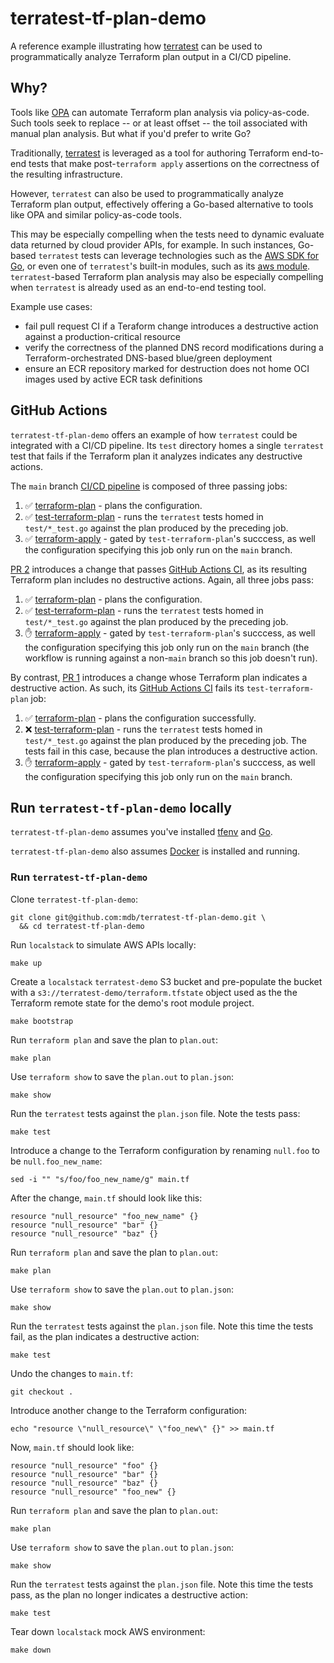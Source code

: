 # terratest-tf-plan-demo

A reference example illustrating how [terratest](https://terratest.gruntwork.io/)
can be used to programmatically analyze Terraform plan output in a CI/CD pipeline.

## Why?

Tools like [OPA](https://mikeball.info/blog/terraform-plan-validation-with-open-policy-agent/)
can automate Terraform plan analysis via policy-as-code. Such tools seek to replace -- or at least offset --
the toil associated with manual plan analysis. But what if you'd prefer to write Go?

Traditionally, [terratest](https://terratest.gruntwork.io/) is leveraged as a tool
for authoring Terraform end-to-end tests that make post-`terraform apply`
assertions on the correctness of the resulting infrastructure.

However, `terratest` can also be used to programmatically analyze Terraform
plan output, effectively offering a Go-based alternative to tools like OPA and
similar policy-as-code tools.

This may be especially compelling when the tests need to dynamic evaluate data
returned by cloud provider APIs, for example. In such instances, Go-based `terratest`
tests can leverage technologies such as the [AWS SDK for Go](https://docs.aws.amazon.com/sdk-for-go/),
or even one of `terratest`'s built-in modules, such as its [aws module](https://pkg.go.dev/github.com/gruntwork-io/terratest@v0.43.13/modules/aws).
`terratest`-based Terraform plan analysis may also be especially compelling when
`terratest` is already used as an end-to-end testing tool.

Example use cases:

* fail pull request CI if a Teraform change introduces a destructive action
  against a production-critical resource
* verify the correctness of the planned DNS record modifications during a Terraform-orchestrated
  DNS-based blue/green deployment
* ensure an ECR repository marked for destruction does not home OCI images used
  by active ECR task definitions

## GitHub Actions

`terratest-tf-plan-demo` offers an example of how `terratest` could be
integrated with a CI/CD pipeline. Its `test` directory homes a single `terratest`
test that fails if the Terraform plan it analyzes indicates any destructive
actions.

The `main` branch [CI/CD pipeline](https://github.com/mdb/terratest-tf-plan-demo/actions/runs/6004252774) is composed of three passing jobs:

1. :white_check_mark: [terraform-plan](https://github.com/mdb/terratest-tf-plan-demo/actions/runs/6004252774/job/16284431393) - plans the configuration.
1. :white_check_mark: [test-terraform-plan](https://github.com/mdb/terratest-tf-plan-demo/actions/runs/6004252774/job/16284476716) - runs the `terratest` tests homed in `test/*_test.go` against the plan produced by the preceding job.
1. :white_check_mark: [terraform-apply](https://github.com/mdb/terratest-tf-plan-demo/actions/runs/6004252774/job/16284486218) - gated by `test-terraform-plan`'s succcess, as well the configuration specifying this job only run on the `main` branch.

[PR 2](https://github.com/mdb/terratest-tf-plan-demo/pull/2) introduces a change that passes [GitHub Actions CI](https://github.com/mdb/terratest-tf-plan-demo/actions/runs/6006175711), as its resulting Terraform plan includes no destructive actions. Again, all three jobs pass:

1. :white_check_mark: [terraform-plan](https://github.com/mdb/terratest-tf-plan-demo/actions/runs/6006175711/job/16290249080?pr=2) - plans the configuration.
1. :white_check_mark: [test-terraform-plan](https://github.com/mdb/terratest-tf-plan-demo/actions/runs/6006175711/job/16290272192?pr=2) - runs the `terratest` tests homed in `test/*_test.go` against the plan produced by the preceding job.
1. :raised_hand: [terraform-apply](https://github.com/mdb/terratest-tf-plan-demo/actions/runs/6006175711/job/16290276703?pr=2) - gated by `test-terraform-plan`'s succcess, as well the configuration specifying this job only run on the `main` branch (the workflow is running against a non-`main` branch so this job doesn't run).

By contrast, [PR 1](https://github.com/mdb/terratest-tf-plan-demo/pull/1) introduces a change whose Terraform plan indicates a destructive action. As such, its [GitHub Actions CI](https://github.com/mdb/terratest-tf-plan-demo/actions/runs/6006174371) fails its `test-terraform-plan` job:

1. :white_check_mark: [terraform-plan](https://github.com/mdb/terratest-tf-plan-demo/actions/runs/6006174371/job/16290245262?pr=1) - plans the configuration successfully.
1. :x: [test-terraform-plan](https://github.com/mdb/terratest-tf-plan-demo/actions/runs/6006174371/job/16290271949?pr=1) - runs the `terratest` tests homed in `test/*_test.go` against the plan produced by the preceding job. The tests fail in this case, because the plan introduces a destructive action.
1. :raised_hand: [terraform-apply](https://github.com/mdb/terratest-tf-plan-demo/actions/runs/6006174371/job/16290277863?pr=1) - gated by `test-terraform-plan`'s succcess, as well the configuration specifying this job only run on the `main` branch.

## Run `terratest-tf-plan-demo` locally

`terratest-tf-plan-demo` assumes you've installed [tfenv](https://github.com/tfutils/tfenv) and [Go](https://go.dev/).

`terratest-tf-plan-demo` also assumes [Docker](https://www.docker.com/) is installed and running.

### Run `terratest-tf-plan-demo`

Clone `terratest-tf-plan-demo`:

```
git clone git@github.com:mdb/terratest-tf-plan-demo.git \
  && cd terratest-tf-plan-demo
```

Run `localstack` to simulate AWS APIs locally:

```
make up
```

Create a `localstack` `terratest-demo` S3 bucket and pre-populate the bucket
with a `s3://terratest-demo/terraform.tfstate` object used as the the Terraform
remote state for the demo's root module project.

```
make bootstrap
```

Run `terraform plan` and save the plan to `plan.out`:

```
make plan
```

Use `terraform show` to save the `plan.out` to `plan.json`:

```
make show
```

Run the `terratest` tests against the `plan.json` file. Note the tests pass:

```
make test
```

Introduce a change to the Terraform configuration by renaming `null.foo` to be
`null.foo_new_name`:

```
sed -i "" "s/foo/foo_new_name/g" main.tf
```

After the change, `main.tf` should look like this:

```hcl
resource "null_resource" "foo_new_name" {}
resource "null_resource" "bar" {}
resource "null_resource" "baz" {}
```

Run `terraform plan` and save the plan to `plan.out`:

```
make plan
```

Use `terraform show` to save the `plan.out` to `plan.json`:

```
make show
```

Run the `terratest` tests against the `plan.json` file. Note this time the tests
fail, as the plan indicates a destructive action:

```
make test
```

Undo the changes to `main.tf`:

```
git checkout .
```

Introduce another change to the Terraform configuration:

```
echo "resource \"null_resource\" \"foo_new\" {}" >> main.tf
```

Now, `main.tf` should look like:

```hcl
resource "null_resource" "foo" {}
resource "null_resource" "bar" {}
resource "null_resource" "baz" {}
resource "null_resource" "foo_new" {}
```

Run `terraform plan` and save the plan to `plan.out`:

```
make plan
```

Use `terraform show` to save the `plan.out` to `plan.json`:

```
make show
```

Run the `terratest` tests against the `plan.json` file. Note this time the tests
pass, as the plan no longer indicates a destructive action:

```
make test
```

Tear down `localstack` mock AWS environment:

```
make down
```
